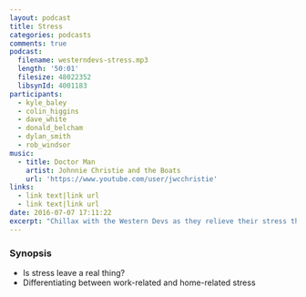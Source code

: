 ```yaml
---
layout: podcast
title: Stress
categories: podcasts
comments: true
podcast:
  filename: westerndevs-stress.mp3
  length: '50:01'
  filesize: 48022352
  libsynId: 4001183
participants:
  - kyle_baley
  - colin_higgins
  - dave_white
  - donald_belcham
  - dylan_smith
  - rob_windsor
music:
  - title: Doctor Man
    artist: Johnnie Christie and the Boats
    url: 'https://www.youtube.com/user/jwcchristie'
links:
  - link text|link url
  - link text|link url
date: 2016-07-07 17:11:22
excerpt: "Chillax with the Western Devs as they relieve their stress through podcast therapy"
---
```


### Synopsis

* Is stress leave a real thing?
* Differentiating between work-related and home-related stress

